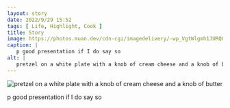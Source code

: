 ```yaml
---
layout: story
date: 2022/9/29 15:52
tags: [ Life, Highlight, Cook ]
title: Story
image: https://photos.muan.dev/cdn-cgi/imagedelivery/-wp_VgtWlgmh1JURQ8t1mg/0429fc74-cbc8-406f-866b-5c4cefb32000/public
caption: |
   p good presentation if I do say so
alt: |
   pretzel on a white plate with a knob of cream cheese and a knob of butter
---
```


![pretzel on a white plate with a knob of cream cheese and a knob of butter](https://photos.muan.dev/cdn-cgi/imagedelivery/-wp_VgtWlgmh1JURQ8t1mg/0429fc74-cbc8-406f-866b-5c4cefb32000/public)

p good presentation if I do say so
